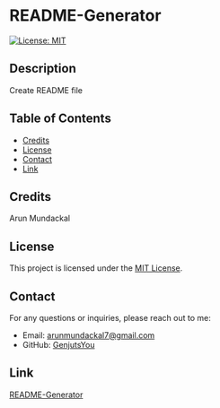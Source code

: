 # README-Generator

[![License: MIT](https://img.shields.io/badge/License-MIT-yellow.svg)](https://opensource.org/licenses/MIT)

## Description

Create README file

## Table of Contents

- [Credits](#credits)
- [License](#license)
- [Contact](#contact)
- [Link](#link)

## Credits

Arun Mundackal

## License

This project is licensed under the [MIT License](https://opensource.org/licenses/MIT).

## Contact
For any questions or inquiries, please reach out to me:
- Email: arunmundackal7@gmail.com
- GitHub: [GenjutsYou](https://github.com/GenjutsYou)

## Link

[README-Generator](https://drive.google.com/file/d/1daR8M9Pw_MQcO2j7Kl0PpbubgC6bMdwO/view)
